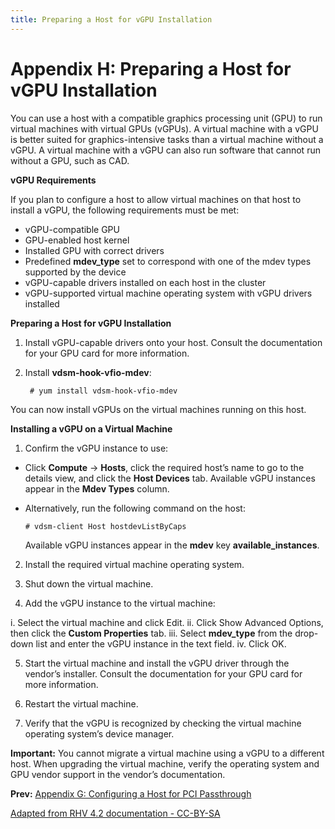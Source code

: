 ```yaml
---
title: Preparing a Host for vGPU Installation
---
```


# Appendix H: Preparing a Host for vGPU Installation

You can use a host with a compatible graphics processing unit (GPU) to run virtual machines with virtual GPUs (vGPUs). A virtual machine with a vGPU is better suited for graphics-intensive tasks than a virtual machine without
a vGPU. A virtual machine with a vGPU can also run software that cannot run without a GPU, such as CAD.

**vGPU Requirements**

If you plan to configure a host to allow virtual machines on that host to install a vGPU, the following requirements must be met:

* vGPU-compatible GPU
* GPU-enabled host kernel
* Installed GPU with correct drivers
* Predefined **mdev_type** set to correspond with one of the mdev types supported by the device
* vGPU-capable drivers installed on each host in the cluster
* vGPU-supported virtual machine operating system with vGPU drivers installed

**Preparing a Host for vGPU Installation**

1. Install vGPU-capable drivers onto your host. Consult the documentation for your GPU card for more information.

2. Install **vdsm-hook-vfio-mdev**:

        # yum install vdsm-hook-vfio-mdev

You can now install vGPUs on the virtual machines running on this host.

**Installing a vGPU on a Virtual Machine**


1. Confirm the vGPU instance to use:

  * Click **Compute** &rarr; **Hosts**, click the required host’s name to go to the details view, and click the **Host Devices** tab. Available vGPU instances appear in the **Mdev Types** column.

  * Alternatively, run the following command on the host:

        # vdsm-client Host hostdevListByCaps

    Available vGPU instances appear in the **mdev** key **available_instances**.

2. Install the required virtual machine operating system.

3. Shut down the virtual machine.

4. Add the vGPU instance to the virtual machine:

  i. Select the virtual machine and click Edit.
  ii. Click Show Advanced Options, then click the **Custom Properties** tab.
  iii. Select **mdev_type** from the drop-down list and enter the vGPU instance in the text field.
  iv. Click OK.

5. Start the virtual machine and install the vGPU driver through the vendor’s installer. Consult the documentation for your GPU card for more information.

6. Restart the virtual machine.

7. Verify that the vGPU is recognized by checking the virtual machine operating system’s device manager.

**Important:** You cannot migrate a virtual machine using a vGPU to a different host. When upgrading the virtual machine, verify the operating system and GPU vendor support in the vendor’s documentation.

**Prev:** [Appendix G: Configuring a Host for PCI Passthrough](appe-Configuring_a_Host_for_PCI_Passthrough)

[Adapted from RHV 4.2 documentation - CC-BY-SA](https://access.redhat.com/documentation/en-us/red_hat_virtualization/4.2/html/installation_guide/preparing_a_host_for_vgpu_installation)
